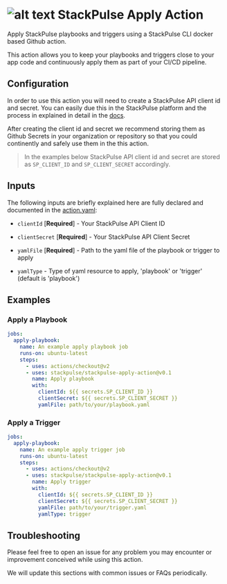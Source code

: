 # ![alt text](https://avatars3.githubusercontent.com/u/59413032?s=48 "OctoPulse") StackPulse Apply Action

Apply StackPulse playbooks and triggers using a StackPulse CLI docker based Github action.

This action allows you to keep your playbooks and triggers close to your app code and continuously apply them as part of your CI/CD pipeline.

## Configuration

In order to use this action you will need to create a StackPulse API client id and secret. You can easily due this in the StackPulse platform and the process in explained in detail in the [docs](https://docs.stackpulse.io/cli/#generating-api-key-and-secret-for-usage-with-stackpulse-cli).

After creating the client id and secret we recommend storing them as Github Secrets in your organization or repository so that you could continently and safely use them in the this action.

> In the examples below StackPulse API client id and secret are stored as `SP_CLIENT_ID` and `SP_CLIENT_SECRET` accordingly.

## Inputs

The following inputs are briefly explained here are fully declared and documented in the [action.yaml](action.yaml):

* `clientId` [**Required**] - Your StackPulse API Client ID

* `clientSecret` [**Required**] - Your StackPulse API Client Secret

* `yamlFile` [**Required**] - Path to the yaml file of the playbook or trigger to apply

* `yamlType` - Type of yaml resource to apply, 'playbook' or 'trigger' (default is 'playbook')

## Examples

### Apply a Playbook

```yaml
jobs:
  apply-playbook:
    name: An example apply playbook job
    runs-on: ubuntu-latest
    steps:
      - uses: actions/checkout@v2
      - uses: stackpulse/stackpulse-apply-action@v0.1
        name: Apply playbook
        with:
          clientId: ${{ secrets.SP_CLIENT_ID }}
          clientSecret: ${{ secrets.SP_CLIENT_SECRET }}
          yamlFile: path/to/your/playbook.yaml
```

### Apply a Trigger

```yaml
jobs:
  apply-playbook:
    name: An example apply trigger job
    runs-on: ubuntu-latest
    steps:
      - uses: actions/checkout@v2
      - uses: stackpulse/stackpulse-apply-action@v0.1
        name: Apply trigger
        with:
          clientId: ${{ secrets.SP_CLIENT_ID }}
          clientSecret: ${{ secrets.SP_CLIENT_SECRET }}
          yamlFile: path/to/your/trigger.yaml
          yamlType: trigger
```

## Troubleshooting

Please feel free to open an issue for any problem you may encounter or improvement conceived while using this action.

We will update this sections with common issues or FAQs periodically.
